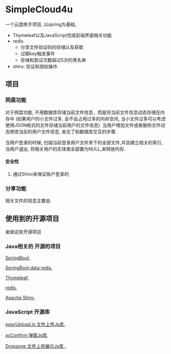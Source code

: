 # SimpleCloud4u

一个云盘练手项目, 以spring为基础,

- Thymeleaf以及JavaScript完成前端界面相关功能
- redis
    - 分享文件验证码的存储以及获取
    - 过期key触发事件
    - 存储和尝试次数超过5次的黑名单
- shiro: 验证和授权操作

## 项目

### 网盘功能

对于网盘功能, 不用数据库存储当前文件信息，而是将当前文件信息动态存储在内存中 (如果用户的小文件过多, 会不会占用过多的内存空间, 当小文件过多可以考虑使用JSON格式的文件存储当前用户的文件信息).
当用户增加文件或者删除文件动态修改当前的用户文件信息, 省去了和数据库交互的步骤.

当用户登录的时候, 扫描当前登录用户文件夹下的全部文件,并且建立相关的索引,当用户退出, 将相关用户的实体类全部置为NULL,来释放内存.

#### 安全性

1. 通过Shiro来保证账户登录的

### 分享功能

相关文件的信息主要由

## 使用到的开源项目

谢谢这些开源项目

### Java相关的 开源的项目

[SpringBoot](https://github.com/spring-projects/spring-boot),

[SpringBoot data redis](https://spring.io/projects/spring-data-redis),

[Thymeleaf](https://github.com/thymeleaf/thymeleaf),

[redis](https://github.com/redis/redis),

[Apache Shiro](https://github.com/apache/shiro),

### JavaScript 开源库

[easyUpload.js 文件上传Js库](https://github.com/funnyque/easyUpload.js),

[xcConfirm 弹窗Js库](https://github.com/WXAlbert/xcConfirm),

[Dropzone 文件上传展示Js库 ](https://github.com/dropzone/dropzone), 

